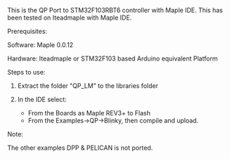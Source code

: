 
This is the QP Port to STM32F103RBT6 controller with Maple IDE. This has been 
tested on Iteadmaple with Maple IDE. 

Prerequisites:

Software: Maple 0.0.12 

Hardware: Iteadmaple or  STM32F103 based Arduino equivalent Platform

          
Steps to use:

1) Extract the folder "QP_LM" to the libraries folder 
 
2) In the IDE select: 
   * From the Boards as Maple REV3+ to Flash
   * From the Examples->QP->Blinky, then compile and upload.


Note:

The other examples DPP & PELICAN is not ported.   
 